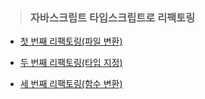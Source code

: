 >### 자바스크립트 타입스크립트로 리팩토링   

- <a href="https://github.com/jiyun1006/javascript-typescript-refactoring/blob/main/refactoring/md_dir/refactoring_1.md">첫 번째 리팩토링(파일 변환)</a>     

- <a href="https://github.com/jiyun1006/javascript-typescript-refactoring/blob/main/refactoring/md_dir/refactoring_2.md">두 번째 리팩토링(타입 지정)</a>   

- <a href="https://github.com/jiyun1006/javascript-typescript-refactoring/blob/main/refactoring/md_dir/refactoring_3.md">세 번째 리팩토링(함수 변환)</a>

